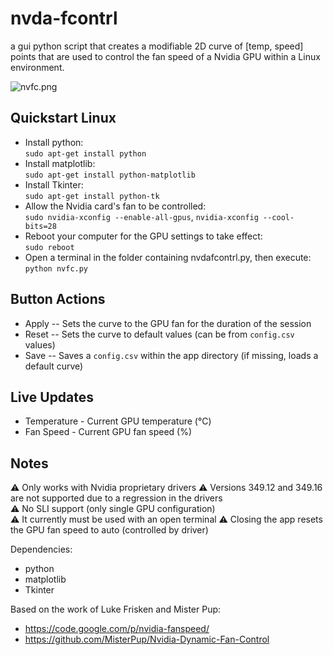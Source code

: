 # nvda-fcontrl
a gui python script that creates a modifiable 2D curve of [temp, speed] points that are used to control the fan speed of a Nvidia GPU within a Linux environment.

![nvfc.png](https://code.mattcarlotta.io/root/nvda-fcontrl/raw/master/nvfc.png)

## Quickstart Linux

* Install python:  
  `sudo apt-get install python`
* Install matplotlib:  
  `sudo apt-get install python-matplotlib`
* Install Tkinter:  
  `sudo apt-get install python-tk`
* Allow the Nvidia card's fan to be controlled:  
  `sudo nvidia-xconfig --enable-all-gpus`, `nvidia-xconfig --cool-bits=28`
* Reboot your computer for the GPU settings to take effect:  
  `sudo reboot`
* Open a terminal in the folder containing nvdafcontrl.py, then execute:  
  `python nvfc.py`

## Button Actions

* Apply -- Sets the curve to the GPU fan for the duration of the session
* Reset -- Sets the curve to default values (can be from `config.csv` values)
* Save --  Saves a `config.csv` within the app directory (if missing, loads a default curve)  

## Live Updates

* Temperature - Current GPU temperature (°C) 
* Fan Speed - Current GPU fan speed (%)

## Notes
⚠️ Only works with Nvidia proprietary drivers
⚠️ Versions 349.12 and 349.16 are not supported due to a regression in the drivers  
⚠️ No SLI support (only single GPU configuration)  
⚠️ It currently must be used with an open terminal
⚠️ Closing the app resets the GPU fan speed to auto (controlled by driver)

Dependencies:  
* python  
* matplotlib  
* Tkinter

Based on the work of Luke Frisken and Mister Pup:  
* https://code.google.com/p/nvidia-fanspeed/
* https://github.com/MisterPup/Nvidia-Dynamic-Fan-Control

